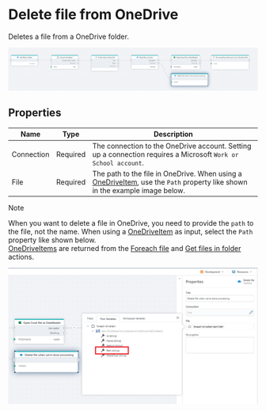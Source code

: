 # Delete file from OneDrive

Deletes a file from a OneDrive folder.

![delete file](../../../../images/flow/onedrive-delete-file.png)

## Properties

<!--prettier-ignore-->
| Name                  | Type      | Description        |
|-----------------------|-----------|--------------------|
| Connection            | Required  | The connection to the OneDrive account. Setting up a connection requires a Microsoft `Work or School account`.|
| File                  | Required  | The path to the file in OneDrive. When using a [OneDriveItem](./api-reference/onedrive-item.md), use the `Path` property like shown in the example image below.  |

> [!NOTE]
> When you want to delete a file in OneDrive, you need to provide the `path` to the file, not the name. When using a [OneDriveItem](./api-reference/onedrive-item.md) as input, select the `Path` property like shown below.  
> [OneDriveItems](./api-reference/onedrive-item.md) are returned from the [Foreach file](foreach-file.md) and [Get files in folder](get-files-in-folder.md) actions.

![select file](../../../../images/flow/onedrive-delete-file-select-file.png)
